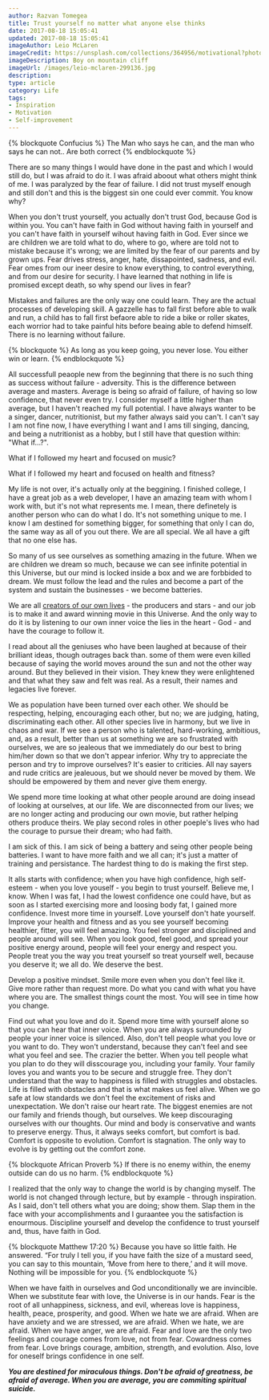 ```yaml
---
author: Razvan Tomegea
title: Trust yourself no matter what anyone else thinks
date: 2017-08-18 15:05:41
updated: 2017-08-18 15:05:41
imageAuthor: Leio McLaren
imageCredit: https://unsplash.com/collections/364956/motivational?photo=nGwhwpzLGnU
imageDescription: Boy on mountain cliff
imageUrl: /images/leio-mclaren-299136.jpg
description:
type: article
category: Life
tags:
- Inspiration
- Motivation
- Self-improvement
---
```

{% blockquote Confucius %}
The Man who says he can, and the man who says he can not.. Are both correct
{% endblockquote %}

There are so many things I would have done in the past and which I would still do, but I was afraid to do it. I was afraid aboout what others might think of me. I was paralyzed by the fear of failure. I did not trust myself enough and still don't and this is the biggest sin one could ever commit. You know why?<!-- more -->

When you don't trust yourself, you actually don't trust God, because God is within you. You can't have faith in God without having faith in yourself and you can't have faith in yourself wihout having faith in God.
Ever since we are children we are told what to do, where to go, where are told not to mistake because it's wrong; we are limited by the fear of our parents and by grown ups. Fear drives stress, anger, hate, dissapointed, sadness, and evil. Fear omes from our ineer desire to know everything, to control everything, and from our desire for security. I have learned that nothing in life is promised except death, so why spend our lives in fear?

Mistakes and failures are the only way one could learn. They are the actual processes of developing skill. A gazzelle has to fall first before able to walk and run, a child has to fall first befaore able to ride a bike or roller skates, each worrior had to take painful hits before beaing able to defend himself. There is no learning without failure.

{% blockquote %}
As long as you keep going, you never lose. You either win or learn.
{% endblockquote %}

All successfull peaople new from the beginning that there is no such thing as success without failure - adversity. This is the difference between average and masters. Average is being so afraid of failure, of having so low confidence, that never even try.
I consider myself a little higher than average, but I haven't reached my full potential. I have always wanter to be a singer, dancer, nutritionist, but my father always said you can't. I can't say I am not fine now, I have everything I want and I ams till singing, dancing, and being a nutritionist as a hobby, but I still have that question within: "What if...?".

What if I followed my heart and focused on music?

What if I followed my heart and focused on health and fitness?

My life is not over, it's actually only at the beggining. I finished college, I have a great job as a web developer, I have an amazing team with whom I work with, but it's not what represents me. I mean, there definetely is another person who can do what I do. It's not something unique to me. I know I am destined for something bigger, for something that only I can do, the same way as all of you out there. We are all special. We all have a gift that no one else has.

So many of us see ourselves as something amazing in the future. When we are children we dream so much, because we can see infinite potential in this Universe, but our mind is locked inside a box and we are forbbided to dream. We must follow the lead and the rules and become a part of the system and sustain the businesses - we become batteries.

We are all [creators of our own lives](/2017/08/12/be-the-star-of-your-own-movie) - the producers and stars - and our job is to make it and award winning movie in this Universe. And the only way to do it is by listening to our own inner voice the lies in the heart - God - and have the courage to follow it.

I read about all the geniuses who have been laughed at because of their brilliant ideas, though outrages back than. some of them were even killed because of saying the world moves around the sun and not the other way around. But they believed in their vision. They knew they were enlightened and that what they saw and felt was real. As a result, their names and legacies live forever.

We as population have been turned over each other. We should be respecting, helping, encouraging each other, but no; we are judging, hating, discriminating each other. All other species live in harmony, but we live in chaos and war. If we see a person who is talented, hard-working, ambitious, and, as a result, better than us at something we are so frustrated with ourselves, we are so jealeous that we immediately do our best to bring him/her down so that we don't appear inferior. Why try to appreciate the person and try to improve ourselves? It's easier to criticies. All nay sayers and rude critics are jealeuous, but we should never be moved by them. We should be empowered by them and never give them energy.

We spend more time looking at what other people around are doing insead of looking at ourselves, at our life. We are disconnected from our lives; we are no longer acting and producing our own movie, but rather helping others produce theirs. We play second roles in other poeple's lives who had the courage to pursue their dream; who had faith.

I am sick of this. I am sick of being a battery and seing other people being batteries. I want to have more faith and we all can; it's just a matter of training and persistance. The hardest thing to do is making the first step.

It alls starts with confidence; when you have high confidence, high self-esteem - when you love youself - you begin to trust yourself. Believe me, I know. When I was fat, I had the lowest confidence one could have, but as soon as I started exercising more and loosing body fat, I gained more confidence. Invest more time in yourself. Love yourself don't hate yourself. Improve your health and fitness and as you see yourself becoming healthier, fitter, you will feel amazing. You feel stronger and disciplined and people around will see. When you look good, feel good, and spread your positive energy around, people will feel your energy and respect you. People treat you the way you treat yourself so treat yourself well, because you deserve it; we all do. We deserve the best.

Develop a positive mindset. Smile more even when you don't feel like it. Give more rather than request more. Do what you cand with what you have where you are. The smallest things count the most. You will see in time how you change.

Find out what you love and do it. Spend more time with yourself alone so that you can hear that inner voice. When you are always surounded by people your inner voice is silenced. Also, don't tell people what you love or you want to do. They won't understand, because they can't feel and see what you feel and see. The crazier the better. When you tell people what you plan to do they will disscourage you, including your family. Your family loves you and wants you to be secure and struggle free. They don't understand that the way to happiness is filled with struggles and obstacles. Life is filled with obstacles and that is what makes us feel alive. When we go safe at low standards we don't feel the excitement of risks and unexpectation. We don't raise our heart rate. The biggest enemies are not our family and friends though, but ourselves. We keep discouraging ourselves with our thoughts. Our mind and body is conservative and wants to preserve energy. Thus, it always seeks comfort, but comfort is bad. Comfort is opposite to evolution. Comfort is stagnation. The only way to evolve is by getting out the comfort zone.

{% blockquote African Proverb %}
If there is no enemy within, the enemy outside can do us no harm.
{% endblockquote %}

I realized that the only way to change the world is by changing myself. The world is not changed through lecture, but by example - through inspiration. As I said, don't tell others what you are doing; show them. Slap them in the face with your accomplishments and I guraantee you the satisfaction is enourmous.
Discipline yourself and develop the confidence to trust yourself and, thus, have faith in God.

{% blockquote Matthew 17:20 %}
Because you have so little faith. He answered. “For truly I tell you, if you have faith the size of a mustard seed, you can say to this mountain, ‘Move from here to there,’ and it will move. Nothing will be impossible for you.
{% endblockquote %}

When we have faith in ourselves and God unconditionally we are invincible. When we substitute fear with love, the Universe is in our hands. Fear is the root of all unhappiness, sickness, and evil, whereas love is happiness, health, peace, prosperity, and good. When we hate we are afraid. When are have anxiety and we are stressed, we are afraid. When we hate, we are afraid. When we have anger, we are afraid. Fear and love are the only two feelings and courage comes from love, not from fear. Cowardness comes from fear. Love brings courage, ambition, strength, and evolution. Also, love for oneself brings confidence in one self.

***You are destined for miraculous things. Don't be afraid of greatness, be afraid of average. When you are average, you are commiting spiritual suicide.***